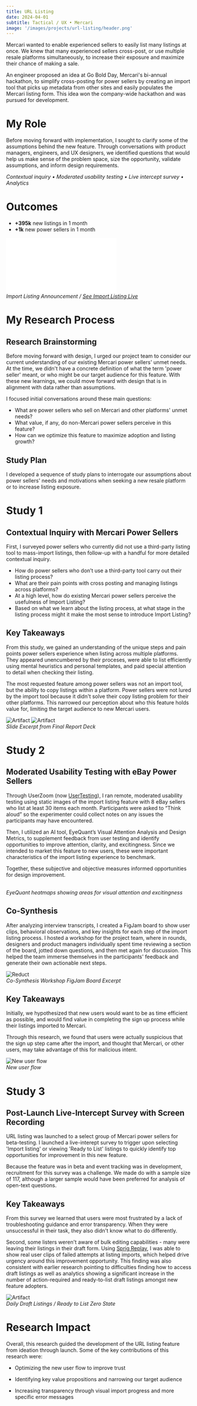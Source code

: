 ```yaml
---
title: URL Listing
date: 2024-04-01
subtitle: Tactical / UX • Mercari
image: '/images/projects/url-listing/header.png'
---
```


Mercari wanted to enable experienced sellers to easily list many listings at once. We knew that many experienced sellers cross-post, or use multiple resale platforms simultaneously, to increase their exposure and maximize their chance of making a sale.

An engineer proposed an idea at Go Bold Day, Mercari's bi-annual hackathon, to simplify cross-posting for power sellers by creating an import tool that picks up metadata from other sites and easily populates the Mercari listing form. This idea won the company-wide hackathon and was pursued for development.

# My Role
Before moving forward with implementation, I sought to clarify some of the assumptions behind the new feature. Through conversations with product managers, engineers, and UX designers, we identified questions that would help us make sense of the problem space, size the opportunity, validate assumptions, and inform design requirements.


*Contextual inquiry • Moderated usability testing • Live intercept survey • Analytics*

# Outcomes
* __+395k__ new listings in 1 month
* __+1k__ new power sellers in 1 month

<iframe title="instagram-video" src="/images/projects/url-listing/Snapinsta.app_video_An-oP40leGPtWjha6Ew7-ngWTc-2_jkby74Mtqjg1bjYhh2Rd5McEOJdWLp5Ui7kqmkfQU5c8AG0_4r-75_NB7Ct.mp4" frameborder="0" allowfullscreen></iframe>
<div class="gallery-box">
  <div class="gallery">
  </div>
  <em>Import Listing Announcement / <a href="https://www.mercari.com/us/import-listing/" target="_blank">See Import Listing Live</a></em>
</div>

# My Research Process

## Research Brainstorming

Before moving forward with design, I urged our project team to consider our current understanding of our existing Mercari power sellers' unmet needs. At the time, we didn't have a concrete definition of what the term 'power seller' meant, or who might be our target audience for this feature. With these new learnings, we could move forward with design that is in alignment with data rather than assumptions.

I focused initial conversations around these main questions: 
* What are power sellers who sell on Mercari and other platforms' unmet needs?
* What value, if any, do non-Mercari power sellers perceive in this feature? 
* How can we optimize this feature to maximize adoption and listing growth?

## Study Plan

I developed a sequence of study plans to interrogate our assumptions about power sellers' needs and motivations when seeking a new resale platform or to increase listing exposure.

# Study 1
## Contextual Inquiry with Mercari Power Sellers
First, I surveyed power sellers who currently did not use a third-party listing tool to mass-import listings, then follow-up with a handful for more detailed contextual inquiry. 

* How do power sellers who don’t use a third-party tool carry out their listing process? 
* What are their pain points with cross posting and managing listings across platforms?
* At a high level, how do existing Mercari power sellers perceive the usefulness of Import Listing?
* Based on what we learn about the listing process, at what stage in the listing process might it make the most sense to introduce Import Listing?

## Key Takeaways
From this study, we gained an understanding of the unique steps and pain points power sellers experience when listing across multiple platforms. They appeared unencumbered by their proceses, were able to list efficiently using mental heuristics and personal templates, and paid special attention to detail when checking their listing.

The most requested feature among power sellers was not an import tool, but the ability to copy listings within a platform. Power sellers were not lured by the import tool because it didn't solve their copy listing problem for their other platforms. This narrowed our perception about who this feature holds value for, limiting the target audience to new Mercari users.

<div class="gallery-box">
  <div class="gallery">
    <img src="/images/projects/url-listing/power-sellers.png" B loading="lazy" alt="Artifact">
    <img src="/images/projects/url-listing/power-sellers-request.png" B loading="lazy" alt="Artifact">
  </div>
  <em>Slide Excerpt from Final Report Deck</em>
</div>

# Study 2
## Moderated Usability Testing with eBay Power Sellers

Through UserZoom (now [UserTesting](https://www.usertesting.com/platform/userzoom)), I ran remote, moderated usability testing using static images of the import listing feature with 8 eBay sellers who list at least 30 items each month. Participants were asked to “Think aloud” so the experimenter could collect notes on any issues the participants may have encountered.

Then, I utilized an AI tool, EyeQuant’s Visual Attention Analysis and Design Metrics, to supplement feedback from user testing and identify opportunities to improve attention, clarity, and excitingness. Since we intended to market this feature to new users, these were important characteristics of the import listing experience to benchmark.

Together, these subjective and objective measures informed opportunities for design improvement.

<div class="gallery-box">
  <div class="gallery">
    <img src="/images/projects/url-listing/attention.png" B loading="lazy" alt="">
    <img src="/images/projects/url-listing/excitingness.png" B loading="lazy" alt="">
  </div>
  <em>EyeQuant heatmaps showing areas for visual attention and excitingness</em>
</div>

## Co-Synthesis
After analyzing interview transcripts, I created a FigJam board to show user clips, behavioral observations, and key insights for each step of the import listing process. I hosted a workshop for the project team, where in rounds, designers and product managers individually spent time reviewing a section of the board, jotted down questions, and then met again for discussion. This helped the team immerse themselves in the participants' feedback and generate their own actionable next steps.

<div class="gallery-box">
  <div class="gallery">
    <img src="/images/projects/url-listing/share-out-ebay.png" B loading="lazy" alt="Reduct">
  </div>
  <em>Co-Synthesis Workshop FigJam Board Excerpt</em>
</div>

## Key Takeaways
Initially, we hypothesized that new users would want to be as time efficient as possible, and would find value in completing the sign up process while their listings imported to Mercari. 

Through this research, we found that users were actually suspicious that the sign up step came after the import, and thought that Mercari, or other users, may take advantage of this for malicious intent.

<div class="gallery-box">
  <div class="gallery">
    <img src="/images/projects/url-listing/new-users.png" B loading="lazy" alt="New user flow">
  </div>
  <em>New user flow</em>
</div>

# Study 3
## Post-Launch Live-Intercept Survey with Screen Recording

URL listing was launched to a select group of Mercari power sellers for beta-testing. I launched a live-interept survey to trigger upon selecting 'Import listing' or viewing 'Ready to List' listings to quickly identify top opportunities for improvement in this new feature.

Because the feature was in beta and event tracking was in development, recruitment for this survey was a challenge. We made do with a sample size of 117, although a larger sample would have been preferred for analysis of open-text questions.

## Key Takeaways
From this survey we learned that users were most frustrated by a lack of troubleshooting guidance and error transparency. When they were unsuccessful in their task, they also didn't know what to do differently.

Second, some listers weren't aware of bulk editing capabilities - many were leaving their listings in their draft form. Using [Sprig Replay](https://docs.sprig.com/docs/replays), I was able to show real user clips of failed attempts at listing imports, which helped drive urgency around this improvement opportunity. This finding was also consistent with earlier research pointing to difficulties finding how to access draft listings as well as analytics showing a significant increase in the number of action-required and ready-to-list draft listings amongst new feature adopters.

<div class="gallery-box">
  <div class="gallery">
    <img src="/images/projects/url-listing/daily-draft-items.png" B loading="lazy" alt="Artifact">
    <img src="/images/projects/url-listing/design-2.png" B loading="lazy" alt="">
  </div>
  <em>Daily Draft Listings / Ready to List Zero State</em>
</div>

# Research Impact

Overall, this research guided the development of the URL listing feature from ideation through launch. Some of the key contributions of this research were:

* Optimizing the new user flow to improve trust

* Identifying key value propositions and narrowing our target audience

* Increasing transparency through visual import progress and more specific error messages


